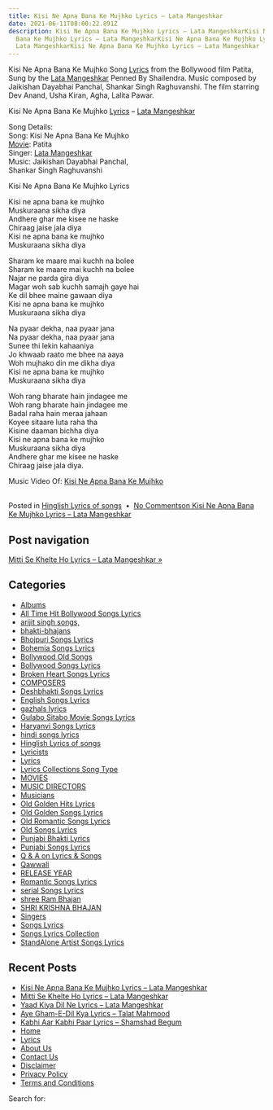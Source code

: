 ```yaml
---
title: Kisi Ne Apna Bana Ke Mujhko Lyrics – Lata Mangeshkar
date: 2021-06-11T08:00:22.891Z
description: Kisi Ne Apna Bana Ke Mujhko Lyrics – Lata MangeshkarKisi Ne Apna
  Bana Ke Mujhko Lyrics – Lata MangeshkarKisi Ne Apna Bana Ke Mujhko Lyrics –
  Lata MangeshkarKisi Ne Apna Bana Ke Mujhko Lyrics – Lata Mangeshkar
---
```

<!--StartFragment-->

Kisi Ne Apna Bana Ke Mujhko Song [Lyrics](https://lyrics-in-hindi.com/tag/lyrics/) from the Bollywood film Patita,\
Sung by the [Lata Mangeshkar](https://lyrics-in-hindi.com/tag/lata-mangeshkar/) Penned By Shailendra. Music composed by Jaikishan Dayabhai Panchal, Shankar Singh Raghuvanshi. The film starring Dev Anand, Usha Kiran, Agha, Lalita Pawar.

Kisi Ne Apna Bana Ke Mujhko [Lyrics](https://lyrics-in-hindi.com/tag/lyrics/) – [Lata Mangeshkar](https://lyrics-in-hindi.com/tag/lata-mangeshkar/)

Song Details:\
Song: Kisi Ne Apna Bana Ke Mujhko\
[Movie](https://lyrics-in-hindi.com/tag/movie/): Patita\
Singer: [Lata Mangeshkar](https://lyrics-in-hindi.com/tag/lata-mangeshkar/)\
Music: Jaikishan Dayabhai Panchal,\
Shankar Singh Raghuvanshi

Kisi Ne Apna Bana Ke Mujhko Lyrics

Kisi ne apna bana ke mujhko\
Muskuraana sikha diya\
Andhere ghar me kisee ne haske\
Chiraag jaise jala diya\
Kisi ne apna bana ke mujhko\
Muskuraana sikha diya

Sharam ke maare mai kuchh na bolee\
Sharam ke maare mai kuchh na bolee\
Najar ne parda gira diya\
Magar woh sab kuchh samajh gaye hai\
Ke dil bhee maine gawaan diya\
Kisi ne apna bana ke mujhko\
Muskuraana sikha diya

Na pyaar dekha, naa pyaar jana\
Na pyaar dekha, naa pyaar jana\
Sunee thi lekin kahaaniya\
Jo khwaab raato me bhee na aaya\
Woh mujhako din me dikha diya\
Kisi ne apna bana ke mujhko\
Muskuraana sikha diya

Woh rang bharate hain jindagee me\
Woh rang bharate hain jindagee me\
Badal raha hain meraa jahaan\
Koyee sitaare luta raha tha\
Kisine daaman bichha diya\
Kisi ne apna bana ke mujhko\
Muskuraana sikha diya\
Andhere ghar me kisee ne haske\
Chiraag jaise jala diya.

Music Video Of: [Kisi Ne Apna Bana Ke Mujhko](https://wp.me/pd7Y4z-xnU)

<!--EndFragment-->

<!--StartFragment-->

\
Posted in [Hinglish Lyrics of songs](https://lyrics-in-hindi.com/hinglish-lyrics-of-songs/)  •  [No Commentson Kisi Ne Apna Bana Ke Mujhko Lyrics – Lata Mangeshkar](https://lyrics-in-hindi.com/hinglish-lyrics-of-songs/kisi-ne-apna-bana-ke-mujhko-lyrics-lata-mangeshkar/#respond)

## Post navigation

[Mitti Se Khelte Ho Lyrics – Lata Mangeshkar »](https://lyrics-in-hindi.com/hinglish-lyrics-of-songs/mitti-se-khelte-ho-lyrics-lata-mangeshkar/)

###  

 

## Categories

* [Albums](https://lyrics-in-hindi.com/albums/)
* [All Time Hit Bollywood Songs Lyrics](https://lyrics-in-hindi.com/all-time-hit-bollywood-songs-lyrics/)
* [arijit singh songs,](https://lyrics-in-hindi.com/arijit-singh-songs/)
* [bhakti-bhajans](https://lyrics-in-hindi.com/bhakti-bhajans/)
* [Bhojpuri Songs Lyrics](https://lyrics-in-hindi.com/bhojpuri-songs-lyrics/)
* [Bohemia Songs Lyrics](https://lyrics-in-hindi.com/bohemia-songs-lyrics/)
* [Bollywood Old Songs](https://lyrics-in-hindi.com/bollywood-old-songs/)
* [Bollywood Songs Lyrics](https://lyrics-in-hindi.com/bollywood-songs-lyrics/)
* [Broken Heart Songs Lyrics](https://lyrics-in-hindi.com/broken-heart-songs-lyrics/)
* [COMPOSERS](https://lyrics-in-hindi.com/composers/)
* [Deshbhakti Songs Lyrics](https://lyrics-in-hindi.com/deshbhakti-songs-lyrics/)
* [English Songs Lyrics](https://lyrics-in-hindi.com/english-songs-lyrics/)
* [gazhals lyrics](https://lyrics-in-hindi.com/gazhals-lyrics/)
* [Gulabo Sitabo Movie Songs Lyrics](https://lyrics-in-hindi.com/gulabo-sitabo-movie-songs-lyrics/)
* [Haryanvi Songs Lyrics](https://lyrics-in-hindi.com/haryanvi-songs-lyrics/)
* [hindi songs lyrics](https://lyrics-in-hindi.com/hindi-songs-lyrics/)
* [Hinglish Lyrics of songs](https://lyrics-in-hindi.com/hinglish-lyrics-of-songs/ "Hinglish  Lyrics of songs")
* [Lyricists](https://lyrics-in-hindi.com/lyricists/)
* [Lyrics](https://lyrics-in-hindi.com/lyrics/)
* [Lyrics Collections Song Type](https://lyrics-in-hindi.com/lyrics-collections-song-type/)
* [MOVIES](https://lyrics-in-hindi.com/movies/ "Bollywood movies since 1931 . Hindi Songs Lyrics  from all Bollywood Movies since the begining of the bollywood industry. Enjoy here best songs and lyrics ")
* [MUSIC DIRECTORS](https://lyrics-in-hindi.com/music-directors/)
* [Musicians](https://lyrics-in-hindi.com/musicians/)
* [Old Golden Hits Lyrics](https://lyrics-in-hindi.com/old-golden-hits-lyrics/)
* [Old Golden Songs Lyrics](https://lyrics-in-hindi.com/old-golden-songs-lyrics/)
* [Old Romantic Songs Lyrics](https://lyrics-in-hindi.com/old-romantic-songs-lyrics/)
* [Old Songs Lyrics](https://lyrics-in-hindi.com/old-songs-lyrics/)
* [Punjabi Bhakti Lyrics](https://lyrics-in-hindi.com/punjabi-bhakti-lyrics/)
* [Punjabi Songs Lyrics](https://lyrics-in-hindi.com/punjabi-songs-lyrics/)
* [Q & A on Lyrics & Songs](https://lyrics-in-hindi.com/q-a-on-lyrics-songs/)
* [Qawwali](https://lyrics-in-hindi.com/qawwali/)
* [RELEASE YEAR](https://lyrics-in-hindi.com/release-year/)
* [Romantic Songs Lyrics](https://lyrics-in-hindi.com/romantic-songs-lyrics/)
* [serial Songs Lyrics](https://lyrics-in-hindi.com/serial-songs-lyrics/)
* [shree Ram Bhajan](https://lyrics-in-hindi.com/shree-ram-bhajan/)
* [SHRI KRISHNA BHAJAN](https://lyrics-in-hindi.com/shri-krishna-bhajan/)
* [Singers](https://lyrics-in-hindi.com/singers/)
* [Songs Lyrics](https://lyrics-in-hindi.com/songs-lyrics/)
* [Songs Lyrics Collection](https://lyrics-in-hindi.com/song-lyrics-collection/)
* [StandAlone Artist Songs Lyrics](https://lyrics-in-hindi.com/standalone-artist-songs-lyrics/)

## Recent Posts

* [Kisi Ne Apna Bana Ke Mujhko Lyrics – Lata Mangeshkar](https://lyrics-in-hindi.com/hinglish-lyrics-of-songs/kisi-ne-apna-bana-ke-mujhko-lyrics-lata-mangeshkar/)
* [Mitti Se Khelte Ho Lyrics – Lata Mangeshkar](https://lyrics-in-hindi.com/hinglish-lyrics-of-songs/mitti-se-khelte-ho-lyrics-lata-mangeshkar/)
* [Yaad Kiya Dil Ne Lyrics – Lata Mangeshkar](https://lyrics-in-hindi.com/hinglish-lyrics-of-songs/yaad-kiya-dil-ne-lyrics-lata-mangeshkar/)
* [Aye Gham-E-Dil Kya Lyrics – Talat Mahmood](https://lyrics-in-hindi.com/hinglish-lyrics-of-songs/aye-gham-e-dil-kya-lyrics-talat-mahmood/)
* [Kabhi Aar Kabhi Paar Lyrics – Shamshad Begum](https://lyrics-in-hindi.com/hinglish-lyrics-of-songs/kabhi-aar-kabhi-paar-lyrics-shamshad-begum/)
* [Home](https://lyrics-in-hindi.com/)
* [Lyrics](https://lyrics-in-hindi.com/lyrics/)
* [About Us](https://lyrics-in-hindi.com/about-us/)
* [Contact Us](https://lyrics-in-hindi.com/contact-us/)
* [Disclaimer](https://lyrics-in-hindi.com/disclaimer/)
* [Privacy Policy](https://lyrics-in-hindi.com/privacy-policy-2/)
* [Terms and Conditions](https://lyrics-in-hindi.com/terms-and-conditions/)

Search for:



<!--EndFragment-->
